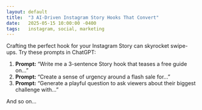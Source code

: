 ```yaml
---
layout: default
title:  "3 AI-Driven Instagram Story Hooks That Convert"
date:   2025-05-15 10:00:00 -0400
tags:   instagram, social, marketing
---
```

Crafting the perfect hook for your Instagram Story can skyrocket swipe-ups. Try these prompts in ChatGPT:

1. **Prompt:** “Write me a 3-sentence Story hook that teases a free guide on…”  
2. **Prompt:** “Create a sense of urgency around a flash sale for…”  
3. **Prompt:** “Generate a playful question to ask viewers about their biggest challenge with…”

And so on…

